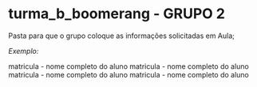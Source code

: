 # turma_b_boomerang - GRUPO 2
Pasta para que o grupo coloque as informações solicitadas em Aula;

_Exemplo:_

matricula - nome completo do aluno
matricula - nome completo do aluno
matricula - nome completo do aluno
matricula - nome completo do aluno

